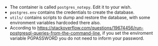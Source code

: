 - The container is called `postgres_notepy`. Edit it to your wish. 
- `postgres.env` contains the credentials to create the database.
- `utils/` contains scripts to dump and restore the database, with some
  environment variables hardcoded there also.
- According to
  https://stackoverflow.com/questions/19674456/run-postgresql-queries-from-the-command-line,
if you set the enviroment variable PGPASSWORD you do not need to inform your
password.

